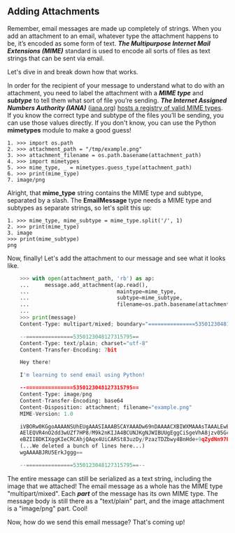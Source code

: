 ## Adding Attachments

Remember, email messages are made up completely of strings. When you add an attachment to an email, whatever type the attachment happens to be, it’s encoded as some form of text. ***The Multipurpose Internet Mail Extensions (MIME)*** standard is used to encode all sorts of files as text strings that can be sent via email. 

Let's dive in and break down how that works.

In order for the recipient of your message to understand what to do with an attachment, you  need to label the attachment with a ***MIME type*** and ***subtype*** to tell them what sort of file you’re sending. ***The Internet Assigned Numbers Authority (IANA)*** ([iana.org](https://iana.org/)) [hosts a registry of valid MIME types](https://www.iana.org/assignments/media-types/media-types.xhtml). If you know the correct type and subtype of the files you’ll be sending, you can use those values directly. If you don't know, you can use the Python **mimetypes** module to make a good guess!

```
1. >>> import os.path
2. >>> attachment_path = "/tmp/example.png"
3. >>> attachment_filename = os.path.basename(attachment_path)
4. >>> import mimetypes
5. >>> mime_type, _ = mimetypes.guess_type(attachment_path)
6. >>> print(mime_type)
7. image/png
```

Alright, that **mime_type** string contains the MIME type and subtype, separated by a slash. The **EmailMessage** type needs a MIME type and subtypes as separate strings, so let's split this up:

```
1. >>> mime_type, mime_subtype = mime_type.split('/', 1)
2. >>> print(mime_type)
3. image
>>> print(mime_subtype)
png
```

Now, finally! Let's add the attachment to our message and see what it looks like.

```python
    >>> with open(attachment_path, 'rb') as ap:
    ...     message.add_attachment(ap.read(),
    ...                            maintype=mime_type,
    ...                            subtype=mime_subtype,
    ...                            filename=os.path.basename(attachment_path))
    ... 
    >>> print(message)
    Content-Type: multipart/mixed; boundary="===============5350123048127315795=="

    --===============5350123048127315795==
    Content-Type: text/plain; charset="utf-8"
    Content-Transfer-Encoding: 7bit

    Hey there!

    I'm learning to send email using Python!

    --===============5350123048127315795==
    Content-Type: image/png
    Content-Transfer-Encoding: base64
    Content-Disposition: attachment; filename="example.png"
    MIME-Version: 1.0

    iVBORw0KGgoAAAANSUhEUgAAASIAAABSCAYAAADw69nDAAAACXBIWXMAAAsTAAALEwEAmpwYAAAg
    AElEQVR4nO2dd3wUZf7HP8/M9k2nKIJA4BCUNJKgNJWIBUUgEggCiSgeVhA8jzv05Gc5z4KHiqin
    eBZIIBDKIXggKIeCRCAhjQAqx4UiCARSt83uzDy/PzazTDZbwy4BnHde+9qZydNn97Pf5/uUIZRS
    (...We deleted a bunch of lines here...)
    wgAAAABJRU5ErkJggg==

    --===============5350123048127315795==--

```

The entire message can still be serialized as a text string, including the image that we attached! The email message as a whole has the MIME type "multipart/mixed". Each ***part*** of the message has its own MIME type. The message body is still there as a "text/plain" part, and the image attachment is a "image/png" part. Cool!

Now, how do we send this email message? That's coming up!
